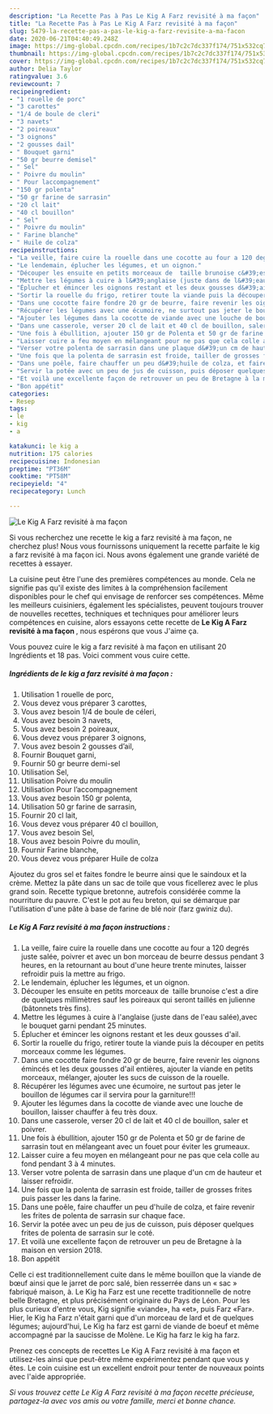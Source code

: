 ```yaml
---
description: "La Recette Pas à Pas Le Kig A Farz revisité à ma façon"
title: "La Recette Pas à Pas Le Kig A Farz revisité à ma façon"
slug: 5479-la-recette-pas-a-pas-le-kig-a-farz-revisite-a-ma-facon
date: 2020-06-21T04:40:49.248Z
image: https://img-global.cpcdn.com/recipes/1b7c2c7dc337f174/751x532cq70/le-kig-a-farz-revisite-a-ma-facon-photo-principale-de-la-recette.jpg
thumbnail: https://img-global.cpcdn.com/recipes/1b7c2c7dc337f174/751x532cq70/le-kig-a-farz-revisite-a-ma-facon-photo-principale-de-la-recette.jpg
cover: https://img-global.cpcdn.com/recipes/1b7c2c7dc337f174/751x532cq70/le-kig-a-farz-revisite-a-ma-facon-photo-principale-de-la-recette.jpg
author: Delia Taylor
ratingvalue: 3.6
reviewcount: 7
recipeingredient:
- "1 rouelle de porc"
- "3 carottes"
- "1/4 de boule de cleri"
- "3 navets"
- "2 poireaux"
- "3 oignons"
- "2 gousses dail"
- " Bouquet garni"
- "50 gr beurre demisel"
- " Sel"
- " Poivre du moulin"
- " Pour laccompagnement"
- "150 gr polenta"
- "50 gr farine de sarrasin"
- "20 cl lait"
- "40 cl bouillon"
- " Sel"
- " Poivre du moulin"
- " Farine blanche"
- " Huile de colza"
recipeinstructions:
- "La veille, faire cuire la rouelle dans une cocotte au four a 120 degrés juste salée, poivrer et avec un bon morceau de beurre dessus pendant 3 heures, en la retournant au bout d&#39;une heure trente minutes, laisser refroidir puis la mettre au frigo."
- "Le lendemain, éplucher les légumes, et un oignon."
- "Découper les ensuite en petits morceaux de  taille brunoise c&#39;est a dire de quelques millimètres sauf les poireaux qui seront taillés en julienne (bâtonnets très fins)."
- "Mettre les légumes à cuire à l&#39;anglaise (juste dans de l&#39;eau salée),avec le bouquet garni pendant 25 minutes."
- "Éplucher et émincer les oignons restant et les deux gousses d&#39;ail."
- "Sortir la rouelle du frigo, retirer toute la viande puis la découper en petits morceaux comme les légumes."
- "Dans une cocotte faire fondre 20 gr de beurre, faire revenir les oignons émincés et les deux gousses d&#39;ail entières, ajouter la viande en petits morceaux, mélanger, ajouter les sucs de cuisson de la rouelle."
- "Récupérer les légumes avec une écumoire, ne surtout pas jeter le bouillon de légumes car il servira pour la garniture!!!"
- "Ajouter les légumes dans la cocotte de viande avec une louche de bouillon, laisser chauffer à feu très doux."
- "Dans une casserole, verser 20 cl de lait et 40 cl de bouillon, saler et poivrer."
- "Une fois à ébullition, ajouter 150 gr de Polenta et 50 gr de farine de sarrasin tout en mélangeant avec un fouet pour éviter les grumeaux."
- "Laisser cuire a feu moyen en mélangeant pour ne pas que cela colle au fond pendant 3 à 4 minutes."
- "Verser votre polenta de sarrasin dans une plaque d&#39;un cm de hauteur et laisser refroidir."
- "Une fois que la polenta de sarrasin est froide, tailler de grosses frites puis passer les dans la farine."
- "Dans une poêle, faire chauffer un peu d&#39;huile de colza, et faire revenir les frites de polenta de sarrasin sur chaque face."
- "Servir la potée avec un peu de jus de cuisson, puis déposer quelques frites de polenta de sarrasin sur le coté."
- "Et voilà une excellente façon de retrouver un peu de Bretagne à la maison en version 2018."
- "Bon appétit"
categories:
- Resep
tags:
- le
- kig
- a

katakunci: le kig a 
nutrition: 175 calories
recipecuisine: Indonesian
preptime: "PT36M"
cooktime: "PT58M"
recipeyield: "4"
recipecategory: Lunch

---
```



![Le Kig A Farz revisité à ma façon](https://img-global.cpcdn.com/recipes/1b7c2c7dc337f174/751x532cq70/le-kig-a-farz-revisite-a-ma-facon-photo-principale-de-la-recette.jpg)

Si vous recherchez une recette le kig a farz revisité à ma façon, ne cherchez plus! Nous vous fournissons uniquement la recette parfaite le kig a farz revisité à ma façon ici. Nous avons également une grande variété de recettes à essayer.

La cuisine peut être l'une des premières compétences au monde. Cela ne signifie pas qu'il existe des limites à la compréhension facilement disponibles pour le chef qui envisage de renforcer ses compétences. Même les meilleurs cuisiniers, également les spécialistes, peuvent toujours trouver de nouvelles recettes, techniques et techniques pour améliorer leurs compétences en cuisine, alors essayons cette recette de <strong> Le Kig A Farz revisité à ma façon </strong>, nous espérons que vous J'aime ça.

<!--inarticleads1-->

Vous pouvez cuire le kig a farz revisité à ma façon en utilisant 20 Ingrédients et 18 pas. Voici comment vous cuire cette.

##### Ingrédients de le kig a farz revisité à ma façon :

1. Utilisation 1 rouelle de porc,
1. Vous devez vous préparer 3 carottes,
1. Vous avez besoin 1/4 de boule de céleri,
1. Vous avez besoin 3 navets,
1. Vous avez besoin 2 poireaux,
1. Vous devez vous préparer 3 oignons,
1. Vous avez besoin 2 gousses d’ail,
1. Fournir  Bouquet garni,
1. Fournir 50 gr beurre demi-sel
1. Utilisation  Sel,
1. Utilisation  Poivre du moulin
1. Utilisation  Pour l’accompagnement
1. Vous avez besoin 150 gr polenta,
1. Utilisation 50 gr farine de sarrasin,
1. Fournir 20 cl lait,
1. Vous devez vous préparer 40 cl bouillon,
1. Vous avez besoin  Sel,
1. Vous avez besoin  Poivre du moulin,
1. Fournir  Farine blanche,
1. Vous devez vous préparer  Huile de colza


Ajoutez du gros sel et faites fondre le beurre ainsi que le saindoux et la crème. Mettez la pâte dans un sac de toile que vous ficellerez avec le plus grand soin. Recette typique bretonne, autrefois considérée comme la nourriture du pauvre. C&#39;est le pot au feu breton, qui se démarque par l&#39;utilisation d&#39;une pâte à base de farine de blé noir (farz gwiniz du). 

<!--inarticleads2-->

##### Le Kig A Farz revisité à ma façon instructions :

1. La veille, faire cuire la rouelle dans une cocotte au four a 120 degrés juste salée, poivrer et avec un bon morceau de beurre dessus pendant 3 heures, en la retournant au bout d&#39;une heure trente minutes, laisser refroidir puis la mettre au frigo.
1. Le lendemain, éplucher les légumes, et un oignon.
1. Découper les ensuite en petits morceaux de  taille brunoise c&#39;est a dire de quelques millimètres sauf les poireaux qui seront taillés en julienne (bâtonnets très fins).
1. Mettre les légumes à cuire à l&#39;anglaise (juste dans de l&#39;eau salée),avec le bouquet garni pendant 25 minutes.
1. Éplucher et émincer les oignons restant et les deux gousses d&#39;ail.
1. Sortir la rouelle du frigo, retirer toute la viande puis la découper en petits morceaux comme les légumes.
1. Dans une cocotte faire fondre 20 gr de beurre, faire revenir les oignons émincés et les deux gousses d&#39;ail entières, ajouter la viande en petits morceaux, mélanger, ajouter les sucs de cuisson de la rouelle.
1. Récupérer les légumes avec une écumoire, ne surtout pas jeter le bouillon de légumes car il servira pour la garniture!!!
1. Ajouter les légumes dans la cocotte de viande avec une louche de bouillon, laisser chauffer à feu très doux.
1. Dans une casserole, verser 20 cl de lait et 40 cl de bouillon, saler et poivrer.
1. Une fois à ébullition, ajouter 150 gr de Polenta et 50 gr de farine de sarrasin tout en mélangeant avec un fouet pour éviter les grumeaux.
1. Laisser cuire a feu moyen en mélangeant pour ne pas que cela colle au fond pendant 3 à 4 minutes.
1. Verser votre polenta de sarrasin dans une plaque d&#39;un cm de hauteur et laisser refroidir.
1. Une fois que la polenta de sarrasin est froide, tailler de grosses frites puis passer les dans la farine.
1. Dans une poêle, faire chauffer un peu d&#39;huile de colza, et faire revenir les frites de polenta de sarrasin sur chaque face.
1. Servir la potée avec un peu de jus de cuisson, puis déposer quelques frites de polenta de sarrasin sur le coté.
1. Et voilà une excellente façon de retrouver un peu de Bretagne à la maison en version 2018.
1. Bon appétit


Celle ci est traditionnellement cuite dans le même bouillon que la viande de bœuf ainsi que le jarret de porc salé, bien resserrée dans un « sac » fabriqué maison, à. Le Kig ha Farz est une recette traditionnelle de notre belle Bretagne, et plus précisément originaire du Pays de Léon. Pour les plus curieux d&#39;entre vous, Kig signifie «viande», ha «et», puis Farz «Far». Hier, le Kig ha Farz n&#39;était garni que d&#39;un morceau de lard et de quelques légumes; aujourd&#39;hui, Le Kig ha farz est garni de viande de boeuf et même accompagné par la saucisse de Molène. Le Kig ha farz le kig ha farz. 

<!--inarticleads1-->

<p>
Prenez ces concepts de recettes Le Kig A Farz revisité à ma façon et utilisez-les ainsi que peut-être même expérimentez pendant que vous y êtes. Le coin cuisine est un excellent endroit pour tenter de nouveaux points avec l'aide appropriée.
</p>

<p>
<i>Si vous trouvez cette Le Kig A Farz revisité à ma façon recette précieuse, partagez-la avec vos amis ou votre famille, merci et bonne chance.</i>
</p>
